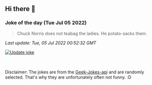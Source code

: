 ## Hi there 👋

### Joke of the day (Tue Jul 05 2022)
<!-- joke -->
>Chuck Norris does not teabag the ladies. He potato-sacks them.
<!-- /joke -->

*Last update: Tue, 05 Jul 2022 00:52:32 GMT*

[![Update joke](https://github.com/nclskfm/nclskfm/actions/workflows/joke.yml/badge.svg)](https://github.com/nclskfm/nclskfm/actions/workflows/joke.yml)

<br><br>
Disclaimer: The jokes are from the [Geek-Jokes-api](https://github.com/sameerkumar18/geek-joke-api) and are randomly selected. That's why they are unfortunately often not funny. :D
